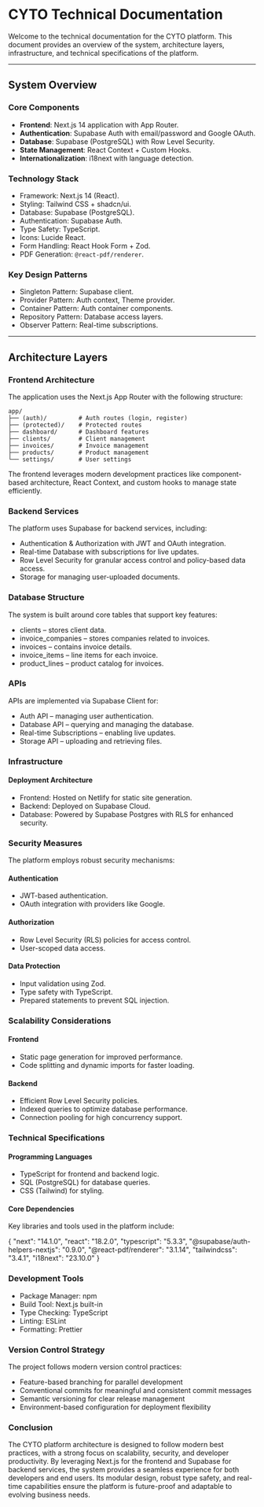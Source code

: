 # CYTO Technical Documentation

Welcome to the technical documentation for the CYTO platform. This document provides an overview of the system, architecture layers, infrastructure, and technical specifications of the platform.

---

## System Overview

### Core Components

- **Frontend**: Next.js 14 application with App Router.
- **Authentication**: Supabase Auth with email/password and Google OAuth.
- **Database**: Supabase (PostgreSQL) with Row Level Security.
- **State Management**: React Context + Custom Hooks.
- **Internationalization**: i18next with language detection.

### Technology Stack

- Framework: Next.js 14 (React).
- Styling: Tailwind CSS + shadcn/ui.
- Database: Supabase (PostgreSQL).
- Authentication: Supabase Auth.
- Type Safety: TypeScript.
- Icons: Lucide React.
- Form Handling: React Hook Form + Zod.
- PDF Generation: `@react-pdf/renderer`.

### Key Design Patterns

- Singleton Pattern: Supabase client.
- Provider Pattern: Auth context, Theme provider.
- Container Pattern: Auth container components.
- Repository Pattern: Database access layers.
- Observer Pattern: Real-time subscriptions.

---

## Architecture Layers

### Frontend Architecture

The application uses the Next.js App Router with the following structure:

```plaintext
app/
├── (auth)/         # Auth routes (login, register)
├── (protected)/    # Protected routes
├── dashboard/      # Dashboard features
├── clients/        # Client management
├── invoices/       # Invoice management
├── products/       # Product management
└── settings/       # User settings
```

The frontend leverages modern development practices like component-based architecture, React Context, and custom hooks to manage state efficiently.

### Backend Services
The platform uses Supabase for backend services, including:

* Authentication & Authorization with JWT and OAuth integration.
* Real-time Database with subscriptions for live updates.
* Row Level Security for granular access control and policy-based data access.
* Storage for managing user-uploaded documents.

### Database Structure
The system is built around core tables that support key features:

* clients – stores client data.
* invoice_companies – stores companies related to invoices.
* invoices – contains invoice details.
* invoice_items – line items for each invoice.
* product_lines – product catalog for invoices.

### APIs
APIs are implemented via Supabase Client for:

* Auth API – managing user authentication.
* Database API – querying and managing the database.
* Real-time Subscriptions – enabling live updates.
* Storage API – uploading and retrieving files.

### Infrastructure
#### Deployment Architecture
* Frontend: Hosted on Netlify for static site generation.
* Backend: Deployed on Supabase Cloud.
* Database: Powered by Supabase Postgres with RLS for enhanced security.

### Security Measures
The platform employs robust security mechanisms:

#### Authentication
* JWT-based authentication.
* OAuth integration with providers like Google.

#### Authorization
* Row Level Security (RLS) policies for access control.
* User-scoped data access.

#### Data Protection
* Input validation using Zod.
* Type safety with TypeScript.
* Prepared statements to prevent SQL injection.

### Scalability Considerations
#### Frontend
* Static page generation for improved performance.
* Code splitting and dynamic imports for faster loading.

#### Backend
* Efficient Row Level Security policies.
* Indexed queries to optimize database performance.
* Connection pooling for high concurrency support.

### Technical Specifications
#### Programming Languages
* TypeScript for frontend and backend logic.
* SQL (PostgreSQL) for database queries.
* CSS (Tailwind) for styling.

#### Core Dependencies
Key libraries and tools used in the platform include:

{
  "next": "14.1.0",
  "react": "18.2.0",
  "typescript": "5.3.3",
  "@supabase/auth-helpers-nextjs": "0.9.0",
  "@react-pdf/renderer": "3.1.14",
  "tailwindcss": "3.4.1",
  "i18next": "23.10.0"
}


### Development Tools

* Package Manager: npm
* Build Tool: Next.js built-in
* Type Checking: TypeScript
* Linting: ESLint
* Formatting: Prettier

### Version Control Strategy

The project follows modern version control practices:

* Feature-based branching for parallel development
* Conventional commits for meaningful and consistent commit messages
* Semantic versioning for clear release management
* Environment-based configuration for deployment flexibility

### Conclusion

The CYTO platform architecture is designed to follow modern best practices, with a strong focus on scalability, security, and developer productivity. By leveraging Next.js for the frontend and Supabase for backend services, the system provides a seamless experience for both developers and end users. Its modular design, robust type safety, and real-time capabilities ensure the platform is future-proof and adaptable to evolving business needs.

